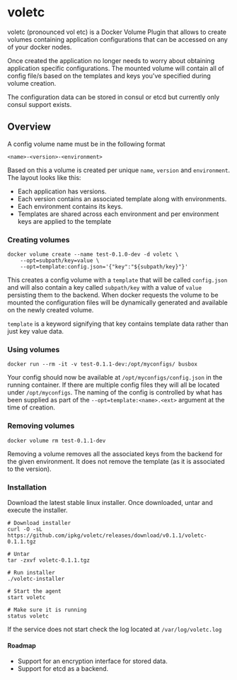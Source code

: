 # voletc
voletc (pronounced vol etc) is a Docker Volume Plugin that allows to create volumes containing application configurations that can be accessed on any of your docker nodes.  

Once created the application no longer needs to worry about obtaining application specific configurations.  The mounted volume will contain all of config file/s based on the templates and keys you've specified during volume creation.

The configuration data can be stored in consul or etcd but currently only consul support exists.

## Overview

A config volume name must be in the following format
 
	<name>-<version>-<environment>


Based on this a volume is created per unique `name`, `version` and `environment`.  The layout looks like this:
- Each application has versions.
- Each version contains an associated template along with environments.
- Each environment contains its keys.
- Templates are shared across each environment and per environment keys are applied to the template

### Creating volumes

	docker volume create --name test-0.1.0-dev -d voletc \
		--opt=subpath/key=value \
		--opt=template:config.json='{"key":"${subpath/key}"}'


This creates a config volume with a `template` that will be called `config.json` and will also contain a key called `subpath/key` with a value of `value` persisting them to the backend.  When docker requests the volume to be mounted the configuration files will be dynamically generated and available on the newly created volume.

`template` is a keyword signifying that key contains template data rather than just key value data.


### Using volumes

	docker run --rm -it -v test-0.1.1-dev:/opt/myconfigs/ busbox


Your config should now be available at `/opt/myconfigs/config.json` in the running container.  If there are multiple config files they will all be located under `/opt/myconfigs`.  The naming of the config is controlled by what has been supplied as part of the `--opt=template:<name>.<ext>` argument at the time of creation.

### Removing volumes

	docker volume rm test-0.1.1-dev


Removing a volume removes all the associated keys from the backend for the given environment.  It does not remove the template (as it is associated to the version).


### Installation
Download the latest stable linux installer.  Once downloaded, untar and execute the installer.

	# Download installer
	curl -O -sL https://github.com/ipkg/voletc/releases/download/v0.1.1/voletc-0.1.1.tgz
	
	# Untar
	tar -zxvf voletc-0.1.1.tgz
	
	# Run installer
	./voletc-installer

	# Start the agent
	start voletc

	# Make sure it is running
	status voletc

If the service does not start check the log located at `/var/log/voletc.log`

#### Roadmap

- Support for an encryption interface for stored data. 
- Support for etcd as a backend.
